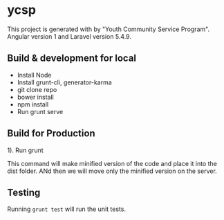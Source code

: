 # ycsp

This project is generated with by "Youth Community Service Program".
Angular version 1 and Laravel version 5.4.9.

## Build & development for local

- Install Node
- Install grunt-cli, generator-karma
- git clone repo
- bower install
- npm install
- Run grunt serve



## Build for Production
1). Run grunt

This command will make minified version of the code and place it into the dist folder. ANd then we will move only the minified version on the server.


## Testing

Running `grunt test` will run the unit tests.
